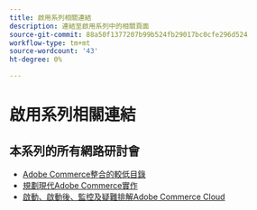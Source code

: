 ```yaml
---
title: 啟用系列相關連結
description: 連結至啟用系列中的相關頁面
source-git-commit: 88a50f1377207b99b524fb29017bc0cfe296d524
workflow-type: tm+mt
source-wordcount: '43'
ht-degree: 0%

---
```


# 啟用系列相關連結

## 本系列的所有網路研討會

* [Adobe Commerce整合的較低目錄](../enablement-series/lower-total-cost-of-owership-commerce-integrations.md)
* [規劃現代Adobe Commerce實作](../enablement-series/planning-the-modern-adobe-commerce-implementation.md)
* [啟動、啟動後、監控及疑難排解Adobe Commerce Cloud](../enablement-series/launch-post-launch-monitoring-and-troubleshooting.md)
